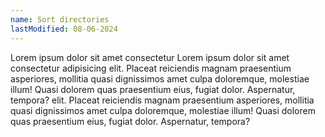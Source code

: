 ```yaml
---
name: Sort directories
lastModified: 08-06-2024
---
```


<script>
  import { Tooltip } from "$lib/components";
</script>

Lorem ipsum dolor sit amet consectetur <Tooltip title="Markdown reference">
Lorem ipsum dolor sit amet consectetur adipisicing elit. Placeat reiciendis magnam praesentium asperiores, mollitia quasi dignissimos amet culpa doloremque, molestiae illum! Quasi dolorem quas praesentium eius, fugiat dolor. Aspernatur, tempora?
</Tooltip> elit. Placeat reiciendis magnam praesentium asperiores, mollitia quasi dignissimos amet culpa doloremque, molestiae illum! Quasi dolorem quas praesentium eius, fugiat dolor. Aspernatur, tempora?
